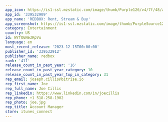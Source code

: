 ```yaml
---
app_icon: https://is1-ssl.mzstatic.com/image/thumb/Purple126/v4/7f/48/a3/7f48a3af-3f48-f0ac-6f13-4b3bb3150141/AppIcon-0-0-1x_U007emarketing-0-10-0-85-220.png/1024x1024bb.png
app_id: '339532909'
app_name: 'REDBOX: Rent, Stream & Buy'
app_screenshot: https://is1-ssl.mzstatic.com/image/thumb/PurpleSource126/v4/d5/d8/19/d5d8193a-307c-aaa4-f7f7-f43046d6fcff/8e3cdc5a-aac8-4443-be27-48eac6435633_1_On-Demand-1284x2778.jpg/1284x2778bb.png
category: Entertainment
country: US
id: WYfOGNe3RpVu
language: en
most_recent_release: '2023-12-15T00:00:00'
publisher_id: '339532912'
publisher_name: redbox
rank: '411'
release_count_in_past_year: '16'
release_count_in_past_year_category: 10
release_count_in_past_year_top_in_category: 31
rep_email: joseph.cillis@bitrise.io
rep_first_name: Joe
rep_full_name: Joe Cillis
rep_linkedin: https://www.linkedin.com/in/joecillis
rep_phone: +1 518-258-1902
rep_photo: joe.jpg
rep_title: Account Manager
store: itunes_connect
---
```

